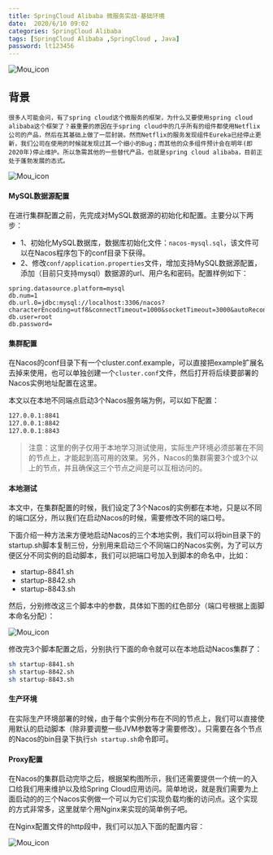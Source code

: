 ```yaml
---
title: SpringCloud Alibaba 微服务实战-基础环境
date:  2020/6/10 09:02
categories: SpringCloud Alibaba
tags: [SpringCloud Alibaba ,SpringCloud , Java]
password: lt123456
---
```

<!-- 展示图片 -->

![Mou_icon](http://gimg2.baidu.com/image_search/src=http%3A%2F%2F5b0988e595225.cdn.sohucs.com%2Fimages%2F20181220%2F625a58b9a1d3449491d2ae9e396da5d8.jpeg&refer=http%3A%2F%2F5b0988e595225.cdn.sohucs.com&app=2002&size=f9999,10000&q=a80&n=0&g=0n&fmt=jpeg?sec=1623575506&t=fe07c6007ebc786e268abb7e4480dc0e)

## 背景
    很多人可能会问，有了spring cloud这个微服务的框架，为什么又要使用spring cloud alibaba这个框架了？最重要的原因在于spring cloud中的几乎所有的组件都使用Netflix公司的产品，然后在其基础上做了一层封装。然而Netflix的服务发现组件Eureka已经停止更新，我们公司在使用的时候就发现过其一个细小的Bug；而其他的众多组件预计会在明年(即2020年)停止维护。所以急需其他的一些替代产品，也就是spring cloud alibaba，目前正处于蓬勃发展的态式。

![Mou_icon](http://blog.lutao1726.top/nacos集群-01.png)

#### MySQL数据源配置
在进行集群配置之前，先完成对MySQL数据源的初始化和配置。主要分以下两步：
* 1、初始化MySQL数据库，数据库初始化文件：`nacos-mysql.sql`，该文件可以在Nacos程序包下的conf目录下获得。
* 2、修改`conf/application.properties`文件，增加支持MySQL数据源配置，添加（目前只支持mysql）数据源的url、用户名和密码。配置样例如下：

```properties
spring.datasource.platform=mysql
db.num=1
db.url.0=jdbc:mysql://localhost:3306/nacos?characterEncoding=utf8&connectTimeout=1000&socketTimeout=3000&autoReconnect=true
db.user=root
db.password=
```
#### 集群配置
在Nacos的conf目录下有一个cluster.conf.example，可以直接把example扩展名去掉来使用，也可以单独创建一个`cluster.conf`文件，然后打开将后续要部署的Nacos实例地址配置在这里。

本文以在本地不同端点启动3个Nacos服务端为例，可以如下配置：

```bash
127.0.0.1:8841
127.0.0.1:8842
127.0.0.1:8843
```
>注意：这里的例子仅用于本地学习测试使用，实际生产环境必须部署在不同的节点上，才能起到高可用的效果。另外，Nacos的集群需要3个或3个以上的节点，并且确保这三个节点之间是可以互相访问的。

#### 本地测试
本文中，在集群配置的时候，我们设定了3个Nacos的实例都在本地，只是以不同的端口区分，所以我们在启动Nacos的时候，需要修改不同的端口号。

下面介绍一种方法来方便地启动Nacos的三个本地实例，我们可以将bin目录下的startup.sh脚本复制三份，分别用来启动三个不同端口的Nacos实例，为了可以方便区分不同实例的启动脚本，我们可以把端口号加入到脚本的命名中，比如：

* startup-8841.sh
* startup-8842.sh
* startup-8843.sh

然后，分别修改这三个脚本中的参数，具体如下图的红色部分（端口号根据上面脚本命名分配）：

![Mou_icon](http://blog.lutao1726.top/nacos集群-02.png)

修改完3个脚本配置之后，分别执行下面的命令就可以在本地启动Nacos集群了：

```bash
sh startup-8841.sh
sh startup-8842.sh
sh startup-8843.sh
```

#### 生产环境

在实际生产环境部署的时候，由于每个实例分布在不同的节点上，我们可以直接使用默认的启动脚本（除非要调整一些JVM参数等才需要修改）。只需要在各个节点的Nacos的bin目录下执行`sh startup.sh`命令即可。


#### Proxy配置

在Nacos的集群启动完毕之后，根据架构图所示，我们还需要提供一个统一的入口给我们用来维护以及给Spring Cloud应用访问。简单地说，就是我们需要为上面启动的的三个Nacos实例做一个可以为它们实现负载均衡的访问点。这个实现的方式非常多，这里就举个用Nginx来实现的简单例子吧。

在Nginx配置文件的http段中，我们可以加入下面的配置内容：

![Mou_icon](http://blog.lutao1726.top/nacos集群-03.png)
